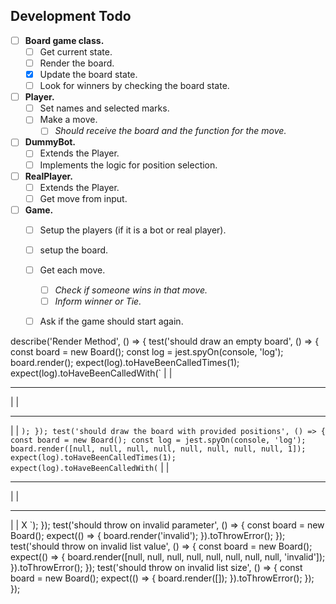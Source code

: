 ## Development Todo

- [ ] **Board game class.**
  - [ ] Get current state.
  - [ ] Render the board.
  - [X] Update the board state.
  - [ ] Look for winners by checking the board state.
- [ ] **Player.**
  - [ ] Set names and selected marks.
  - [ ] Make a move.
    - [ ] _Should receive the board and the function for the move._
- [ ] **DummyBot.**
  - [ ] Extends the Player.
  - [ ] Implements the logic for position selection.
- [ ] **RealPlayer.**
  - [ ] Extends the Player.
  - [ ] Get move from input.
- [ ] **Game.**
  - [ ] Setup the players (if it is a bot or real player).
  - [ ] setup the board.
  - [ ] Get each move.
    - [ ] _Check if someone wins in that move._
    - [ ] _Inform winner or Tie._
  - [ ] Ask if the game should start again.


describe('Render Method', () => {
    test('should draw an empty board', () => {
      const board = new Board();
      const log = jest.spyOn(console, 'log');
      board.render();
      expect(log).toHaveBeenCalledTimes(1);
      expect(log).toHaveBeenCalledWith(`
   |   |
___________
   |   |
___________
   |   |   `);
    });
    test('should draw the board with provided positions', () => {
      const board = new Board();
      const log = jest.spyOn(console, 'log');
      board.render([null, null, null, null, null, null, null, null, 1]);
      expect(log).toHaveBeenCalledTimes(1);
      expect(log).toHaveBeenCalledWith(`
   |   |
___________
   |   |
___________
   |   | X `);
    });
    test('should throw on invalid parameter', () => {
      const board = new Board();
      expect(() => {
        board.render('invalid');
      }).toThrowError();
    });
    test('should throw on invalid list value', () => {
      const board = new Board();
      expect(() => {
        board.render([null, null, null, null, null, null, null, null, 'invalid']);
      }).toThrowError();
    });
    test('should throw on invalid list size', () => {
      const board = new Board();
      expect(() => {
        board.render([]);
      }).toThrowError();
    });
  });
